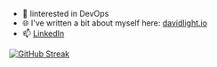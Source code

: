- 👀 Iinterested in DevOps
- 🌐 I've written a bit about myself here: [davidlight.io](https://www.davidlight.io/aboutme)
- 📫 [LinkedIn](https://www.linkedin.com/in/dtlight/)

[![GitHub Streak](https://streak-stats.demolab.com?user=dtlight&theme=transparent&date_format=j%20M%5B%20Y%5D)](https://git.io/streak-stats)

<!---
dtlight/dtlight is a ✨ special ✨ repository because its `README.md` (this file) appears on your GitHub profile.
You can click the Preview link to take a look at your changes.
--->
